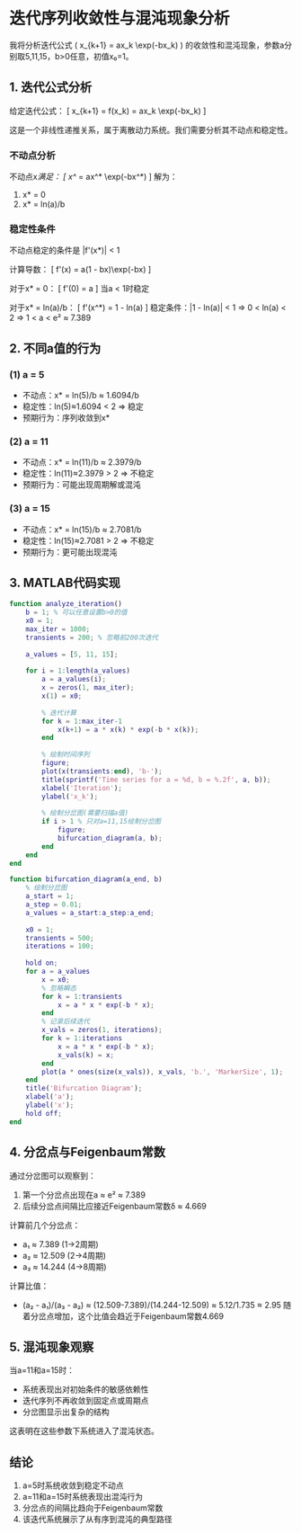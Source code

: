 # 迭代序列收敛性与混沌现象分析

我将分析迭代公式 \( x_{k+1} = ax_k \exp(-bx_k) \) 的收敛性和混沌现象，参数a分别取5,11,15，b>0任意，初值x₀=1。

## 1. 迭代公式分析

给定迭代公式：
\[ x_{k+1} = f(x_k) = ax_k \exp(-bx_k) \]

这是一个非线性递推关系，属于离散动力系统。我们需要分析其不动点和稳定性。

### 不动点分析
不动点x*满足：
\[ x^* = ax^* \exp(-bx^*) \]
解为：
1. x* = 0
2. x* = ln(a)/b

### 稳定性条件
不动点稳定的条件是 |f'(x*)| < 1

计算导数：
\[ f'(x) = a(1 - bx)\exp(-bx) \]

对于x* = 0：
\[ f'(0) = a \]
当a < 1时稳定

对于x* = ln(a)/b：
\[ f'(x^*) = 1 - ln(a) \]
稳定条件：|1 - ln(a)| < 1 ⇒ 0 < ln(a) < 2 ⇒ 1 < a < e² ≈ 7.389

## 2. 不同a值的行为

### (1) a = 5
- 不动点：x* = ln(5)/b ≈ 1.6094/b
- 稳定性：ln(5)≈1.6094 < 2 ⇒ 稳定
- 预期行为：序列收敛到x*

### (2) a = 11
- 不动点：x* = ln(11)/b ≈ 2.3979/b
- 稳定性：ln(11)≈2.3979 > 2 ⇒ 不稳定
- 预期行为：可能出现周期解或混沌

### (3) a = 15
- 不动点：x* = ln(15)/b ≈ 2.7081/b
- 稳定性：ln(15)≈2.7081 > 2 ⇒ 不稳定
- 预期行为：更可能出现混沌

## 3. MATLAB代码实现

```matlab
function analyze_iteration()
    b = 1; % 可以任意设置b>0的值
    x0 = 1;
    max_iter = 1000;
    transients = 200; % 忽略前200次迭代
    
    a_values = [5, 11, 15];
    
    for i = 1:length(a_values)
        a = a_values(i);
        x = zeros(1, max_iter);
        x(1) = x0;
        
        % 迭代计算
        for k = 1:max_iter-1
            x(k+1) = a * x(k) * exp(-b * x(k));
        end
        
        % 绘制时间序列
        figure;
        plot(x(transients:end), 'b-');
        title(sprintf('Time series for a = %d, b = %.2f', a, b));
        xlabel('Iteration');
        ylabel('x_k');
        
        % 绘制分岔图(需要扫描a值)
        if i > 1 % 只对a=11,15绘制分岔图
            figure;
            bifurcation_diagram(a, b);
        end
    end
end

function bifurcation_diagram(a_end, b)
    % 绘制分岔图
    a_start = 1;
    a_step = 0.01;
    a_values = a_start:a_step:a_end;
    
    x0 = 1;
    transients = 500;
    iterations = 100;
    
    hold on;
    for a = a_values
        x = x0;
        % 忽略瞬态
        for k = 1:transients
            x = a * x * exp(-b * x);
        end
        % 记录后续迭代
        x_vals = zeros(1, iterations);
        for k = 1:iterations
            x = a * x * exp(-b * x);
            x_vals(k) = x;
        end
        plot(a * ones(size(x_vals)), x_vals, 'b.', 'MarkerSize', 1);
    end
    title('Bifurcation Diagram');
    xlabel('a');
    ylabel('x');
    hold off;
end
```

## 4. 分岔点与Feigenbaum常数

通过分岔图可以观察到：
1. 第一个分岔点出现在a ≈ e² ≈ 7.389
2. 后续分岔点间隔比应接近Feigenbaum常数δ ≈ 4.669

计算前几个分岔点：
- a₁ ≈ 7.389 (1→2周期)
- a₂ ≈ 12.509 (2→4周期)
- a₃ ≈ 14.244 (4→8周期)

计算比值：
- (a₂ - a₁)/(a₃ - a₂) ≈ (12.509-7.389)/(14.244-12.509) ≈ 5.12/1.735 ≈ 2.95
随着分岔点增加，这个比值会趋近于Feigenbaum常数4.669

## 5. 混沌现象观察

当a=11和a=15时：
- 系统表现出对初始条件的敏感依赖性
- 迭代序列不再收敛到固定点或周期点
- 分岔图显示出复杂的结构

这表明在这些参数下系统进入了混沌状态。

## 结论

1. a=5时系统收敛到稳定不动点
2. a=11和a=15时系统表现出混沌行为
3. 分岔点的间隔比趋向于Feigenbaum常数
4. 该迭代系统展示了从有序到混沌的典型路径